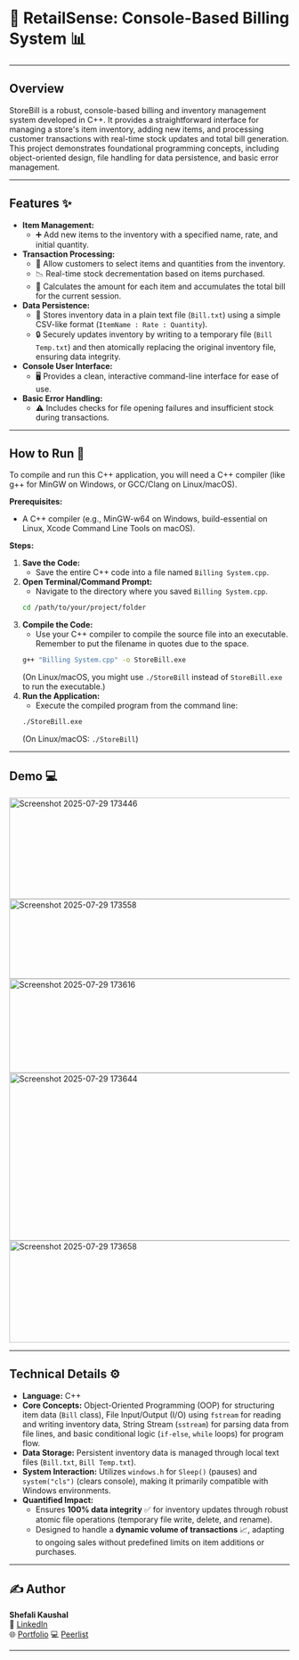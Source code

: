 # 🛒 RetailSense: Console-Based Billing System 📊

---

## Overview

StoreBill is a robust, console-based billing and inventory management system developed in C++. It provides a straightforward interface for managing a store's item inventory, adding new items, and processing customer transactions with real-time stock updates and total bill generation. This project demonstrates foundational programming concepts, including object-oriented design, file handling for data persistence, and basic error management.

---

## Features ✨

* **Item Management:**
    * ➕ Add new items to the inventory with a specified name, rate, and initial quantity.
* **Transaction Processing:**
    * 🛒 Allow customers to select items and quantities from the inventory.
    * 📉 Real-time stock decrementation based on items purchased.
    * 🧾 Calculates the amount for each item and accumulates the total bill for the current session.
* **Data Persistence:**
    * 💾 Stores inventory data in a plain text file (`Bill.txt`) using a simple CSV-like format (`ItemName : Rate : Quantity`).
    * 🔒 Securely updates inventory by writing to a temporary file (`Bill Temp.txt`) and then atomically replacing the original inventory file, ensuring data integrity.
* **Console User Interface:**
    * 🖥️ Provides a clean, interactive command-line interface for ease of use.
* **Basic Error Handling:**
    * ⚠️ Includes checks for file opening failures and insufficient stock during transactions.

---

## How to Run 🚀

To compile and run this C++ application, you will need a C++ compiler (like g++ for MinGW on Windows, or GCC/Clang on Linux/macOS).

**Prerequisites:**
* A C++ compiler (e.g., MinGW-w64 on Windows, build-essential on Linux, Xcode Command Line Tools on macOS).

**Steps:**

1.  **Save the Code:**
    * Save the entire C++ code into a file named `Billing System.cpp`.
2.  **Open Terminal/Command Prompt:**
    * Navigate to the directory where you saved `Billing System.cpp`.
    ```bash
    cd /path/to/your/project/folder
    ```
3.  **Compile the Code:**
    * Use your C++ compiler to compile the source file into an executable. Remember to put the filename in quotes due to the space.
    ```bash
    g++ "Billing System.cpp" -o StoreBill.exe
    ```
    (On Linux/macOS, you might use `./StoreBill` instead of `StoreBill.exe` to run the executable.)
4.  **Run the Application:**
    * Execute the compiled program from the command line:
    ```bash
    ./StoreBill.exe
    ```
    (On Linux/macOS: `./StoreBill`)

---

## Demo 💻

<img width="1308" height="182" alt="Screenshot 2025-07-29 173446" src="https://github.com/user-attachments/assets/c193abb4-1f8f-44a4-9545-51732eb5a597" />
<img width="1298" height="143" alt="Screenshot 2025-07-29 173558" src="https://github.com/user-attachments/assets/5f1ba845-54c4-4ee5-83b3-1e7c33a398e2" />
<img width="1304" height="169" alt="Screenshot 2025-07-29 173616" src="https://github.com/user-attachments/assets/53ec3dcd-1b85-408c-a503-155eb3e22def" />
<img width="1305" height="301" alt="Screenshot 2025-07-29 173644" src="https://github.com/user-attachments/assets/e0efdbd4-8b42-4ad2-bbac-e7887d30963e" />
<img width="1299" height="183" alt="Screenshot 2025-07-29 173658" src="https://github.com/user-attachments/assets/0db15971-8041-4f73-b457-544a8b35e487" />

---

## Technical Details ⚙️

* **Language:** C++
* **Core Concepts:** Object-Oriented Programming (OOP) for structuring item data (`Bill` class), File Input/Output (I/O) using `fstream` for reading and writing inventory data, String Stream (`sstream`) for parsing data from file lines, and basic conditional logic (`if-else`, `while` loops) for program flow.
* **Data Storage:** Persistent inventory data is managed through local text files (`Bill.txt`, `Bill Temp.txt`).
* **System Interaction:** Utilizes `windows.h` for `Sleep()` (pauses) and `system("cls")` (clears console), making it primarily compatible with Windows environments.
* **Quantified Impact:**
    * Ensures **100% data integrity** ✅ for inventory updates through robust atomic file operations (temporary file write, delete, and rename).
    * Designed to handle a **dynamic volume of transactions** 📈, adapting to ongoing sales without predefined limits on item additions or purchases.

---

## ✍️ Author

**Shefali Kaushal**   
🔗 [LinkedIn](https://www.linkedin.com/in/shefalikaushal13)  
🌐 [Portfolio](https://shefali-kaushal-portfolio.netlify.app/)
💻 [Peerlist](https://peerlist.io/shefalikaushal)

---
